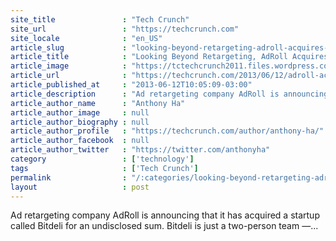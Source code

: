 ```yaml
---
site_title               : "Tech Crunch"
site_url                 : "https://techcrunch.com"
site_locale              : "en_US"
article_slug             : "looking-beyond-retargeting-adroll-acquires-analytics-startup-bitdeli"
article_title            : "Looking Beyond Retargeting, AdRoll Acquires Analytics Startup Bitdeli"
article_image            : "https://tctechcrunch2011.files.wordpress.com/2013/06/adroll-logo.jpeg?w=250&h=56&crop=1"
article_url              : "https://techcrunch.com/2013/06/12/adroll-acquires-bitdeli/"
article_published_at     : "2013-06-12T10:05:09-03:00"
article_description      : "Ad retargeting company AdRoll is announcing that it has acquired a startup called Bitdeli for an undisclosed sum. Bitdeli is just a two-person team —..."
article_author_name      : "Anthony Ha"
article_author_image     : null
article_author_biography : null
article_author_profile   : "https://techcrunch.com/author/anthony-ha/"
article_author_facebook  : null
article_author_twitter   : "https://twitter.com/anthonyha"
category                 : ['technology']
tags                     : ['Tech Crunch']
permalink                : "/:categories/looking-beyond-retargeting-adroll-acquires-analytics-startup-bitdeli/"
layout                   : post
---
```


Ad retargeting company AdRoll is announcing that it has acquired a startup called Bitdeli for an undisclosed sum. Bitdeli is just a two-person team —...
